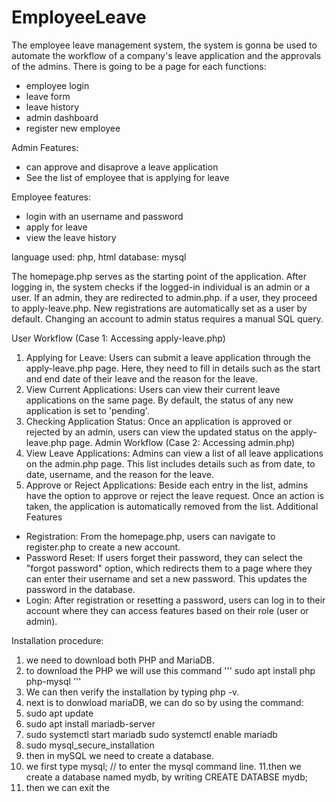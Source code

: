 # EmployeeLeave

The employee leave management system, the system is gonna be used to automate the workflow of a company's leave application and the approvals of the admins.
There is going to be a page for each functions:

* employee login
* leave form
* leave history
* admin dashboard
* register new employee

Admin Features:

- can approve and disaprove a leave application
- See the list of employee that is applying for leave

Employee features:
- login with an username and password
- apply for leave
- view the leave history

language used: php, html
database: mysql

The homepage.php serves as the starting point of the application. After logging in, the system checks if the logged-in individual is an admin or a user. If an admin, they are redirected to admin.php. if a user, they proceed to apply-leave.php. New registrations are automatically set as a user by default. Changing an account to admin status requires a manual SQL query.

User Workflow (Case 1: Accessing apply-leave.php)
1. Applying for Leave: Users can submit a leave application through the apply-leave.php page. Here, they need to fill in details such as the start and end date of their leave and the reason for the leave.
2. View Current Applications: Users can view their current leave applications on the same page. By default, the status of any new application is set to 'pending'.
3. Checking Application Status: Once an application is approved or rejected by an admin, users can view the updated status on the apply-leave.php page.
Admin Workflow (Case 2: Accessing admin.php)
1. View Leave Applications: Admins can view a list of all leave applications on the admin.php page. This list includes details such as from date, to date, username, and the reason for the leave.
2. Approve or Reject Applications: Beside each entry in the list, admins have the option to approve or reject the leave request. Once an action is taken, the application is automatically removed from the list.
Additional Features
* Registration: From the homepage.php, users can navigate to register.php to create a new account.
* Password Reset: If users forget their password, they can select the "forgot password" option, which redirects them to a page where they can enter their username and set a new password. This updates the password in the database.
* Login: After registration or resetting a password, users can log in to their account where they can access features based on their role (user or admin).


Installation procedure:

1. we need to download both PHP and MariaDB.
3. to download the PHP we will use this command
   '''
   sudo apt install php php-mysql
   '''
5. We can then verify the installation by typing php -v.
6. next is to donwload mariaDB, we can do so by using the command:
7. sudo apt update
8. sudo apt install mariadb-server
9. sudo systemctl start mariadb
   sudo systemctl enable mariadb
10. sudo mysql_secure_installation
11. then in mySQL we need to create a database.
12. we first type mysql; // to enter the mysql command line.
11.then we create a database named mydb, by writing CREATE DATABSE mydb;
13. then we can exit the
